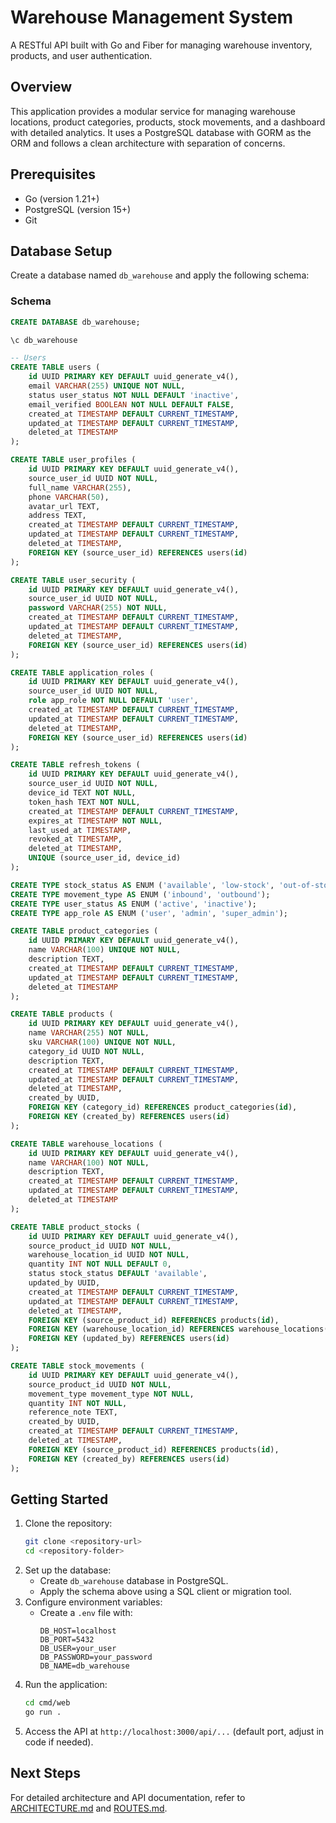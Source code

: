 # Warehouse Management System

A RESTful API built with Go and Fiber for managing warehouse inventory, products, and user authentication.

## Overview

This application provides a modular service for managing warehouse locations, product categories, products, stock movements, and a dashboard with detailed analytics. It uses a PostgreSQL database with GORM as the ORM and follows a clean architecture with separation of concerns.

## Prerequisites

- Go (version 1.21+)
- PostgreSQL (version 15+)
- Git

## Database Setup

Create a database named `db_warehouse` and apply the following schema:

### Schema

```sql
CREATE DATABASE db_warehouse;

\c db_warehouse

-- Users
CREATE TABLE users (
    id UUID PRIMARY KEY DEFAULT uuid_generate_v4(),
    email VARCHAR(255) UNIQUE NOT NULL,
    status user_status NOT NULL DEFAULT 'inactive',
    email_verified BOOLEAN NOT NULL DEFAULT FALSE,
    created_at TIMESTAMP DEFAULT CURRENT_TIMESTAMP,
    updated_at TIMESTAMP DEFAULT CURRENT_TIMESTAMP,
    deleted_at TIMESTAMP
);

CREATE TABLE user_profiles (
    id UUID PRIMARY KEY DEFAULT uuid_generate_v4(),
    source_user_id UUID NOT NULL,
    full_name VARCHAR(255),
    phone VARCHAR(50),
    avatar_url TEXT,
    address TEXT,
    created_at TIMESTAMP DEFAULT CURRENT_TIMESTAMP,
    updated_at TIMESTAMP DEFAULT CURRENT_TIMESTAMP,
    deleted_at TIMESTAMP,
    FOREIGN KEY (source_user_id) REFERENCES users(id)
);

CREATE TABLE user_security (
    id UUID PRIMARY KEY DEFAULT uuid_generate_v4(),
    source_user_id UUID NOT NULL,
    password VARCHAR(255) NOT NULL,
    created_at TIMESTAMP DEFAULT CURRENT_TIMESTAMP,
    updated_at TIMESTAMP DEFAULT CURRENT_TIMESTAMP,
    deleted_at TIMESTAMP,
    FOREIGN KEY (source_user_id) REFERENCES users(id)
);

CREATE TABLE application_roles (
    id UUID PRIMARY KEY DEFAULT uuid_generate_v4(),
    source_user_id UUID NOT NULL,
    role app_role NOT NULL DEFAULT 'user',
    created_at TIMESTAMP DEFAULT CURRENT_TIMESTAMP,
    updated_at TIMESTAMP DEFAULT CURRENT_TIMESTAMP,
    deleted_at TIMESTAMP,
    FOREIGN KEY (source_user_id) REFERENCES users(id)
);

CREATE TABLE refresh_tokens (
    id UUID PRIMARY KEY DEFAULT uuid_generate_v4(),
    source_user_id UUID NOT NULL,
    device_id TEXT NOT NULL,
    token_hash TEXT NOT NULL,
    created_at TIMESTAMP DEFAULT CURRENT_TIMESTAMP,
    expires_at TIMESTAMP NOT NULL,
    last_used_at TIMESTAMP,
    revoked_at TIMESTAMP,
    deleted_at TIMESTAMP,
    UNIQUE (source_user_id, device_id)
);

CREATE TYPE stock_status AS ENUM ('available', 'low-stock', 'out-of-stock');
CREATE TYPE movement_type AS ENUM ('inbound', 'outbound');
CREATE TYPE user_status AS ENUM ('active', 'inactive');
CREATE TYPE app_role AS ENUM ('user', 'admin', 'super_admin');

CREATE TABLE product_categories (
    id UUID PRIMARY KEY DEFAULT uuid_generate_v4(),
    name VARCHAR(100) UNIQUE NOT NULL,
    description TEXT,
    created_at TIMESTAMP DEFAULT CURRENT_TIMESTAMP,
    updated_at TIMESTAMP DEFAULT CURRENT_TIMESTAMP,
    deleted_at TIMESTAMP
);

CREATE TABLE products (
    id UUID PRIMARY KEY DEFAULT uuid_generate_v4(),
    name VARCHAR(255) NOT NULL,
    sku VARCHAR(100) UNIQUE NOT NULL,
    category_id UUID NOT NULL,
    description TEXT,
    created_at TIMESTAMP DEFAULT CURRENT_TIMESTAMP,
    updated_at TIMESTAMP DEFAULT CURRENT_TIMESTAMP,
    deleted_at TIMESTAMP,
    created_by UUID,
    FOREIGN KEY (category_id) REFERENCES product_categories(id),
    FOREIGN KEY (created_by) REFERENCES users(id)
);

CREATE TABLE warehouse_locations (
    id UUID PRIMARY KEY DEFAULT uuid_generate_v4(),
    name VARCHAR(100) NOT NULL,
    description TEXT,
    created_at TIMESTAMP DEFAULT CURRENT_TIMESTAMP,
    updated_at TIMESTAMP DEFAULT CURRENT_TIMESTAMP,
    deleted_at TIMESTAMP
);

CREATE TABLE product_stocks (
    id UUID PRIMARY KEY DEFAULT uuid_generate_v4(),
    source_product_id UUID NOT NULL,
    warehouse_location_id UUID NOT NULL,
    quantity INT NOT NULL DEFAULT 0,
    status stock_status DEFAULT 'available',
    updated_by UUID,
    created_at TIMESTAMP DEFAULT CURRENT_TIMESTAMP,
    updated_at TIMESTAMP DEFAULT CURRENT_TIMESTAMP,
    deleted_at TIMESTAMP,
    FOREIGN KEY (source_product_id) REFERENCES products(id),
    FOREIGN KEY (warehouse_location_id) REFERENCES warehouse_locations(id),
    FOREIGN KEY (updated_by) REFERENCES users(id)
);

CREATE TABLE stock_movements (
    id UUID PRIMARY KEY DEFAULT uuid_generate_v4(),
    source_product_id UUID NOT NULL,
    movement_type movement_type NOT NULL,
    quantity INT NOT NULL,
    reference_note TEXT,
    created_by UUID,
    created_at TIMESTAMP DEFAULT CURRENT_TIMESTAMP,
    deleted_at TIMESTAMP,
    FOREIGN KEY (source_product_id) REFERENCES products(id),
    FOREIGN KEY (created_by) REFERENCES users(id)
);
```

## Getting Started

1. Clone the repository:
   ```bash
   git clone <repository-url>
   cd <repository-folder>
   ```
2. Set up the database:
   - Create `db_warehouse` database in PostgreSQL.
   - Apply the schema above using a SQL client or migration tool.
3. Configure environment variables:
   - Create a `.env` file with:
     ```
     DB_HOST=localhost
     DB_PORT=5432
     DB_USER=your_user
     DB_PASSWORD=your_password
     DB_NAME=db_warehouse
     ```
4. Run the application:
   ```bash
   cd cmd/web
   go run .
   ```
5. Access the API at `http://localhost:3000/api/...` (default port, adjust in code if needed).

## Next Steps

For detailed architecture and API documentation, refer to [ARCHITECTURE.md](ARCHITECTURE.md) and [ROUTES.md](ROUTES.md).

```

```
